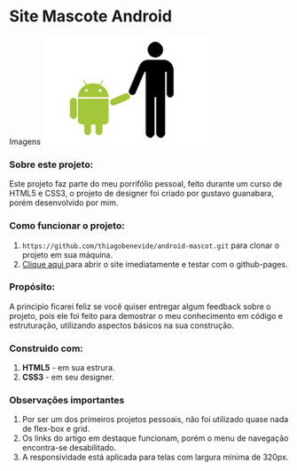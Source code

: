 # Site Mascote Android


Imagens
<img src="image/bugdroid.png">
### Sobre este projeto:
  Este projeto faz parte do meu porrifólio pessoal, feito durante um curso de HTML5 e CSS3, o projeto de designer foi criado por gustavo guanabara, porém desenvolvido por mim.


### Como funcionar o projeto:
1. `https://github.com/thiagobenevide/android-mascot.git` para clonar o projeto em sua máquina.
2. <a href="https://thiagobenevide.github.io/android-mascot/">Clique aqui <a>para abrir o site imediatamente e testar com o github-pages.

### Propósito:
 
  A principio ficarei feliz se você quiser entregar algum feedback sobre o projeto, pois ele foi feito para demostrar o meu conhecimento em código e estruturação, utilizando aspectos básicos na sua construção.
  
### Construido com:
1. **HTML5** - em sua estrura.
2. **CSS3** - em seu designer.
  
### Observações importantes
1. Por ser um dos primeiros projetos pessoais, não foi utilizado quase nada de flex-box e grid.
2. Os links do artigo em destaque funcionam, porém o menu de navegação encontra-se desabilitado.
3. A responsividade está aplicada para telas com largura mínima de 320px.

